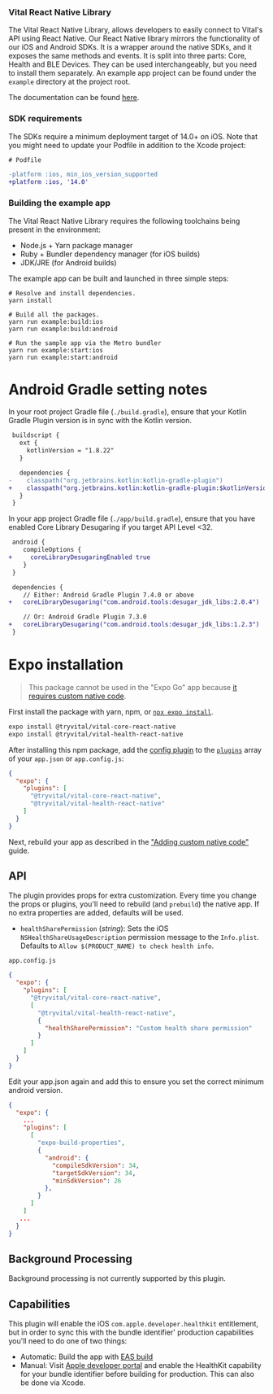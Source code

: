 ### Vital React Native Library

The Vital React Native Library, allows developers to easily connect to Vital's API using React Native. Our React Native library mirrors the functionality of our iOS and Android SDKs. It is a wrapper around the native SDKs, and it exposes the same methods and events. It is split into three parts: Core, Health and BLE Devices. They can be used interchangeably, but you need to install them separately. An example app project can be found under the `example` directory at the project root.

The documentation can be found [here](https://docs.tryvital.io/wearables/sdks/react_native).

### SDK requirements

The SDKs require a minimum deployment target of 14.0+ on iOS. Note that you might need to update your Podfile in addition to the Xcode project:

```diff
# Podfile

-platform :ios, min_ios_version_supported
+platform :ios, '14.0'
```

### Building the example app

The Vital React Native Library requires the following toolchains being present in the environment:

- Node.js + Yarn package manager
- Ruby + Bundler dependency manager (for iOS builds)
- JDK/JRE (for Android builds)

The example app can be built and launched in three simple steps:

```
# Resolve and install dependencies.
yarn install

# Build all the packages.
yarn run example:build:ios
yarn run example:build:android

# Run the sample app via the Metro bundler
yarn run example:start:ios
yarn run example:start:android
```

# Android Gradle setting notes

In your root project Gradle file (`./build.gradle`), ensure that your Kotlin Gradle Plugin version is in sync with the Kotlin version.

```diff
 buildscript {
   ext {
     kotlinVersion = "1.8.22"
   }

   dependencies {
-    classpath("org.jetbrains.kotlin:kotlin-gradle-plugin")
+    classpath("org.jetbrains.kotlin:kotlin-gradle-plugin:$kotlinVersion")
   }
 }
```

In your app project Gradle file (`./app/build.gradle`), ensure that you have enabled Core Library Desugaring if you target API Level <32.

```diff
 android {
    compileOptions {
+     coreLibraryDesugaringEnabled true
    }
 }

 dependencies {
    // Either: Android Gradle Plugin 7.4.0 or above
+   coreLibraryDesugaring("com.android.tools:desugar_jdk_libs:2.0.4")

    // Or: Android Gradle Plugin 7.3.0
+   coreLibraryDesugaring("com.android.tools:desugar_jdk_libs:1.2.3")
 }
```

# Expo installation

> This package cannot be used in the "Expo Go" app because [it requires custom native code](https://docs.expo.dev/workflow/customizing/).

First install the package with yarn, npm, or [`npx expo install`](https://docs.expo.dev/more/expo-cli/#installation).

```sh
expo install @tryvital/vital-core-react-native
expo install @tryvital/vital-health-react-native
```

After installing this npm package, add the [config plugin](https://docs.expo.io/guides/config-plugins/) to the [`plugins`](https://docs.expo.io/versions/latest/config/app/#plugins) array of your `app.json` or `app.config.js`:

```json
{
  "expo": {
    "plugins": [
      "@tryvital/vital-core-react-native",
      "@tryvital/vital-health-react-native"
    ]
  }
}
```

Next, rebuild your app as described in the ["Adding custom native code"](https://docs.expo.dev/workflow/customizing/) guide.

## API

The plugin provides props for extra customization. Every time you change the props or plugins, you'll need to rebuild (and `prebuild`) the native app. If no extra properties are added, defaults will be used.

- `healthSharePermission` (_string_): Sets the iOS `NSHealthShareUsageDescription` permission message to the `Info.plist`. Defaults to `Allow $(PRODUCT_NAME) to check health info`.

`app.config.js`

```json
{
  "expo": {
    "plugins": [
      "@tryvital/vital-core-react-native",
      [
        "@tryvital/vital-health-react-native",
        {
          "healthSharePermission": "Custom health share permission"
        }
      ]
    ]
  }
}
```

Edit your app.json again and add this to ensure you set the correct minimum android version.

```json
{
  "expo": {
    ...
    "plugins": [
      [
        "expo-build-properties",
        {
          "android": {
            "compileSdkVersion": 34,
            "targetSdkVersion": 34,
            "minSdkVersion": 26
          },
        }
      ]
    ]
   ...
  }
}
```


## Background Processing

Background processing is not currently supported by this plugin.

## Capabilities

This plugin will enable the iOS `com.apple.developer.healthkit` entitlement, but in order to sync this with the bundle identifier' production capabilities you'll need to do one of two things:

- Automatic: Build the app with [EAS build](https://docs.expo.io/build/introduction/)
- Manual: Visit [Apple developer portal](https://developer.apple.com/account/resources/identifiers/list) and enable the HealthKit capability for your bundle identifier before building for production. This can also be done via Xcode.
